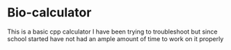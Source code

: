 # Bio-calculator

This is a basic cpp calculator I have been trying to troubleshoot but since school started have not had an ample amount of time
to work on it properly

